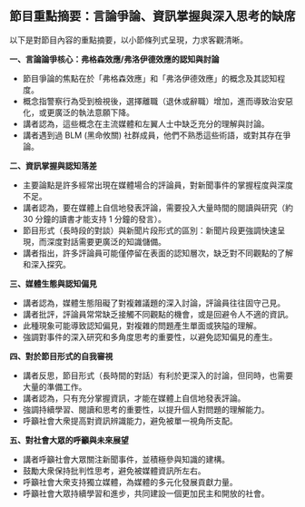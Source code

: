 ## 節目重點摘要：言論爭論、資訊掌握與深入思考的缺席

以下是對節目內容的重點摘要，以小節條列式呈現，力求客觀清晰。

**一、言論論爭核心：弗格森效應/弗洛伊德效應的認知與討論**

*   節目爭論的焦點在於「弗格森效應」和「弗洛伊德效應」的概念及其認知程度。
*   概念指警察行為受到檢視後，選擇離職（退休或辭職）增加，進而導致治安惡化，或更廣泛的執法意願下降。
*   講者認為，這些概念在主流媒體和左翼人士中缺乏充分的理解與討論。
*   講者遇到過 BLM (黑命攸關) 社群成員，他們不熟悉這些術語，或對其存在爭論。

**二、資訊掌握與認知落差**

*   主要論點是許多經常出現在媒體場合的評論員，對新聞事件的掌握程度與深度不足。
*   講者認為，要在媒體上自信地發表評論，需要投入大量時間的閱讀與研究（約 30 分鐘的讀書才能支持 1 分鐘的發言）。
*   節目形式（長時段的對談）與新聞片段形式的區別：新聞片段更強調快速呈現，而深度對話需要更廣泛的知識儲備。
*   講者指出，許多評論員可能僅停留在表面的認知層次，缺乏對不同觀點的了解和深入探究。

**三、媒體生態與認知偏見**

*   講者認為，媒體生態阻礙了對複雜議題的深入討論，評論員往往固守己見。
*   講者批評，評論員常常缺乏接觸不同觀點的機會，或是回避令人不適的資訊。
*   此種現象可能導致認知偏見，對複雜的問題產生單面或狹隘的理解。
*   強調對事件的深入研究和多角度思考的重要性，以避免認知偏見的產生。

**四、對於節目形式的自我審視**

*   講者反思，節目形式（長時間的對話）有利於更深入的討論，但同時，也需要大量的準備工作。
*   講者認為，只有充分掌握資訊，才能在媒體上自信地發表評論。
*   強調持續學習、閱讀和思考的重要性，以提升個人對問題的理解能力。
*   呼籲社會大衆提高對資訊辨識能力，避免被單一視角所支配。

**五、對社會大眾的呼籲與未來展望**

*   講者呼籲社會大眾關注新聞事件，並積極參與知識的建構。
*   鼓勵大衆保持批判性思考，避免被媒體資訊所左右。
*   呼籲社會大衆支持獨立媒體，為媒體的多元化發展貢獻力量。
*   呼籲社會大眾持續學習和進步，共同建設一個更加民主和開放的社會。